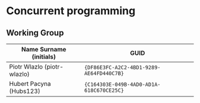 # Concurrent programming

## Working Group

| Name Surname (initials)       | GUID                                     |
| ----------------------------- | ---------------------------------------- |
| Piotr Wlazlo (piotr-wlazlo)   | `{DF86E3FC-A2C2-4BD1-9289-AE64FD440C7B}` |
| Hubert Pacyna (Hubs123)       | `{C164303E-049B-4AD0-AD1A-618C670CE25C}` |